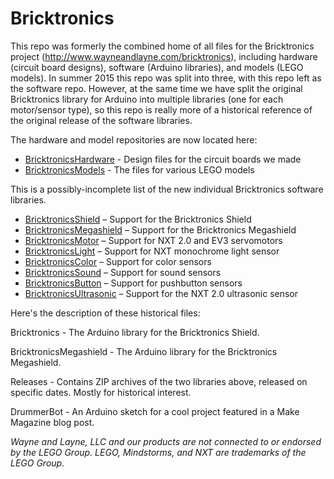 Bricktronics
============

This repo was formerly the combined home of all files for the Bricktronics project (http://www.wayneandlayne.com/bricktronics), including hardware (circuit board designs), software (Arduino libraries), and models (LEGO models). In summer 2015 this repo was split into three, with this repo left as the software repo. However, at the same time we have split the original Bricktronics library for Arduino into multiple libraries (one for each motor/sensor type), so this repo is really more of a historical reference of the original release of the software libraries.

The hardware and model repositories are now located here:

* [BricktronicsHardware](https://github.com/wayneandlayne/BricktronicsHardware) - Design files for the circuit boards we made
* [BricktronicsModels](https://github.com/wayneandlayne/BricktronicsModels) - The files for various LEGO models

This is a possibly-incomplete list of the new individual Bricktronics software libraries.

* [BricktronicsShield](https://github.com/wayneandlayne/BricktronicsShield) – Support for the Bricktronics Shield
* [BricktronicsMegashield](https://github.com/wayneandlayne/BricktronicsMegashield) – Support for the Bricktronics Megashield
* [BricktronicsMotor](https://github.com/wayneandlayne/BricktronicsMotor) – Support for NXT 2.0 and EV3 servomotors
* [BricktronicsLight](https://github.com/wayneandlayne/BricktronicsLight) – Support for NXT monochrome light sensor
* [BricktronicsColor](https://github.com/wayneandlayne/BricktronicsColor) – Support for color sensors
* [BricktronicsSound](https://github.com/wayneandlayne/BricktronicsSound) – Support for sound sensors
* [BricktronicsButton](https://github.com/wayneandlayne/BricktronicsButton) – Support for pushbutton sensors
* [BricktronicsUltrasonic](https://github.com/wayneandlayne/BricktronicsUltrasonic) – Support for the NXT 2.0 ultrasonic sensor

Here's the description of these historical files:

Bricktronics - The Arduino library for the Bricktronics Shield.

BricktronicsMegashield - The Arduino library for the Bricktronics Megashield.

Releases - Contains ZIP archives of the two libraries above, released on specific dates. Mostly for historical interest.

DrummerBot - An Arduino sketch for a cool project featured in a Make Magazine blog post.


_Wayne and Layne, LLC and our products are not connected to or endorsed by the LEGO Group. LEGO, Mindstorms, and NXT are trademarks of the LEGO Group._


